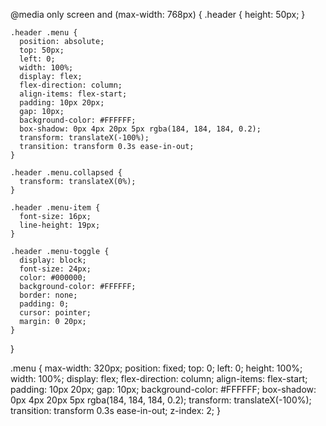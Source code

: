 @media only screen and (max-width: 768px) {
    .header {
      height: 50px;
    }
  
    .header .menu {
      position: absolute;
      top: 50px;
      left: 0;
      width: 100%;
      display: flex;
      flex-direction: column;
      align-items: flex-start;
      padding: 10px 20px;
      gap: 10px;
      background-color: #FFFFFF;
      box-shadow: 0px 4px 20px 5px rgba(184, 184, 184, 0.2);
      transform: translateX(-100%);
      transition: transform 0.3s ease-in-out;
    }
  
    .header .menu.collapsed {
      transform: translateX(0%);
    }
  
    .header .menu-item {
      font-size: 16px;
      line-height: 19px;
    }
  
    .header .menu-toggle {
      display: block;
      font-size: 24px;
      color: #000000;
      background-color: #FFFFFF;
      border: none;
      padding: 0;
      cursor: pointer;
      margin: 0 20px;
    }
  }






  <style>
  .header {
    position: fixed;
    width: 100%;
    height: 60px;
    left: 0;
    top: 0;
    display: flex;
    flex-direction: row;
    align-items: center;
    justify-content: space-between;
    background: #FFFFFF;
    box-shadow: 0px 4px 20px 5px rgba(184, 184, 184, 0.2);
  }
  
  .header .menu-toggle {
    display: none;
  }
  
  .header .menu {
    display: flex;
    flex-direction: row;
    align-items: center;
    padding: 0;
    gap: 20px;
  }  
  
  .header .menu-item {
    color: #000000;
    font-family: Arial;
    font-size: 18px;
    line-height: 21px;
    cursor: pointer;
  }
  
  
</style>
 .menu {
  max-width: 320px;
  position: fixed;
  top: 0;
  left: 0;
  height: 100%;
  width: 100%;
  display: flex;
  flex-direction: column;
  align-items: flex-start;
  padding: 10px 20px;
  gap: 10px;
  background-color: #FFFFFF;
  box-shadow: 0px 4px 20px 5px rgba(184, 184, 184, 0.2);
  transform: translateX(-100%);
  transition: transform 0.3s ease-in-out;
  z-index: 2;
}



<style>
.header .menu-container {
  display: flex;
  flex-direction: column;
  align-items: stretch;
  flex-grow: 1;
  height: 100%;
}

.header .menu {
  display: flex;
  flex-direction: column;
  align-items: flex-start;
  padding: 10px;
  gap: 10px;
  background-color: #FFFFFF;
  box-shadow: 0px 4px 20px 5px rgba(184, 184, 184, 0.2);
  transition: transform 0.3s ease-in-out;
}

.header .menu-collapse {
  transform: translateX(-100%);
}

.collapse-icon {
  display: none;
}

@media only screen and (max-width: 768px) {
  .header.menu-container {
    position: fixed;
    top: 50px;
    left: 0;
    width: 100%;
    z-index: 1;
    transform: translateX(-100%);
    transition: transform 0.3s ease-in-out;
  }

  .header .menu-container.collapsed {
    transform: translateX(0%);
  }

  .collapse-icon {
    display: block;
    position: absolute;
    top: 10px;
    right: 10px;
    cursor: pointer;
  }

  .header .menu {
    padding: 10px 20px;
    gap: 20px;
    background-color: #F5F5F5;
    box-shadow: none;
  }
  .menu-toggle {
    display: none;
  }
  .header .menu {
  max-width: 320px;
  position: fixed;
  top: 0;
  left: 0;
  height: 100%;
  width: 100%;
  display: flex;
  flex-direction: column;
  align-items: flex-start;
  padding: 10px 20px;
  gap: 10px;
  background-color: #FFFFFF;
  box-shadow: 0px 4px 20px 5px rgba(184, 184, 184, 0.2);
  transform: translateX(-100%);
  transition: transform 0.3s ease-in-out;
  z-index: 2;
  }
  .header .menu-toggle:hover {
    color: #666666;
  }

  .header .menu-toggle {
    display: block;
    font-size: 24px;
    color: #000000;
    background-color: #ffffff;
    border: none;
    padding: 0;
    cursor: pointer;
    margin: 0 20px;
  }
 
}
</style>